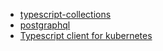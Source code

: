 - [typescript-collections](https://github.com/basarat/typescript-collections)
- [postgraphql](https://github.com/postgraphql/postgraphql)
- [Typescript client for kubernetes](https://github.com/kubernetes-client/typescript)
